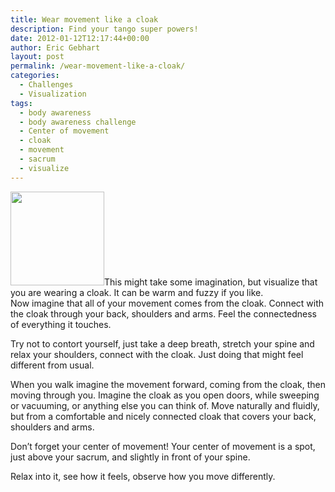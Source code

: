 ```yaml
---
title: Wear movement like a cloak
description: Find your tango super powers!
date: 2012-01-12T12:17:44+00:00
author: Eric Gebhart
layout: post
permalink: /wear-movement-like-a-cloak/
categories:
  - Challenges
  - Visualization
tags:
  - body awareness
  - body awareness challenge
  - Center of movement
  - cloak
  - movement
  - sacrum
  - visualize
---
```

<div>
  <a href="http://tangobreath.com/wp-content/uploads/2012/01/body_awareness_challenges.jpeg"><img class="alignleft size-thumbnail wp-image-34460" title="body_awareness_challenges" alt="" src="http://tangobreath.com/wp-content/uploads/2012/01/body_awareness_challenges-150x150.jpg" width="150" height="150" /></a>This might take some imagination, but visualize that you are wearing a cloak. It can be warm and fuzzy if you like.<br /> Now imagine that all of your movement comes from the cloak. Connect with the cloak through your back, shoulders and arms. Feel the connectedness of everything it touches.
</div>

<div>
  <!--more-->
</div>

Try not to contort yourself, just take a deep breath, stretch your spine and relax your shoulders, connect with the cloak. Just doing that might feel different from usual.

When you walk imagine the movement forward, coming from the cloak, then moving through you. Imagine the cloak as you open doors, while sweeping or vacuuming, or anything else you can think of. Move naturally and fluidly, but from a comfortable and nicely connected cloak that covers your back, shoulders and arms.

Don&#8217;t forget your center of movement! Your center of movement is a spot, just above your sacrum, and slightly in front of your spine.

Relax into it, see how it feels, observe how you move differently.
